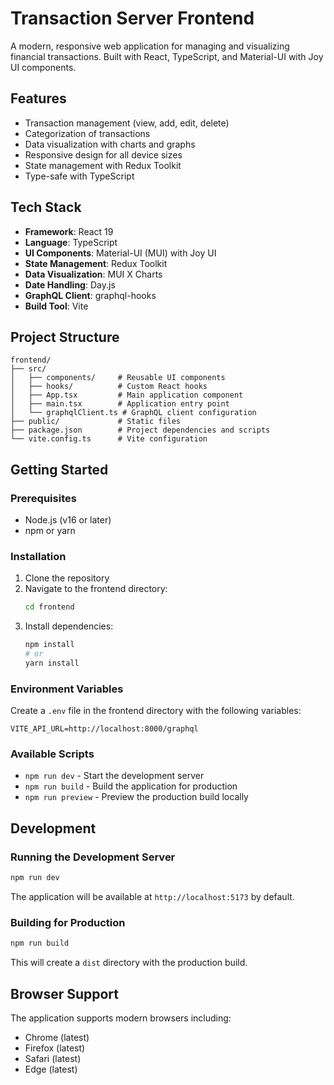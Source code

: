 # Transaction Server Frontend

A modern, responsive web application for managing and visualizing financial transactions. Built with React, TypeScript, and Material-UI with Joy UI components.

## Features

- Transaction management (view, add, edit, delete)
- Categorization of transactions
- Data visualization with charts and graphs
- Responsive design for all device sizes
- State management with Redux Toolkit
- Type-safe with TypeScript

## Tech Stack

- **Framework**: React 19
- **Language**: TypeScript
- **UI Components**: Material-UI (MUI) with Joy UI
- **State Management**: Redux Toolkit
- **Data Visualization**: MUI X Charts
- **Date Handling**: Day.js
- **GraphQL Client**: graphql-hooks
- **Build Tool**: Vite

## Project Structure

```
frontend/
├── src/
│   ├── components/     # Reusable UI components
│   ├── hooks/          # Custom React hooks
│   ├── App.tsx         # Main application component
│   ├── main.tsx        # Application entry point
│   └── graphqlClient.ts # GraphQL client configuration
├── public/             # Static files
├── package.json        # Project dependencies and scripts
└── vite.config.ts      # Vite configuration
```

## Getting Started

### Prerequisites

- Node.js (v16 or later)
- npm or yarn

### Installation

1. Clone the repository
2. Navigate to the frontend directory:
   ```bash
   cd frontend
   ```
3. Install dependencies:
   ```bash
   npm install
   # or
   yarn install
   ```

### Environment Variables

Create a `.env` file in the frontend directory with the following variables:

```env
VITE_API_URL=http://localhost:8000/graphql
```

### Available Scripts

- `npm run dev` - Start the development server
- `npm run build` - Build the application for production
- `npm run preview` - Preview the production build locally

## Development

### Running the Development Server

```bash
npm run dev
```

The application will be available at `http://localhost:5173` by default.

### Building for Production

```bash
npm run build
```

This will create a `dist` directory with the production build.

## Browser Support

The application supports modern browsers including:
- Chrome (latest)
- Firefox (latest)
- Safari (latest)
- Edge (latest)
